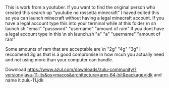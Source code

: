 This is work from a youtuber. If you want to find the original person who created this search up "youtube no rossetta minecraft"
I haved edited this so you can launch minecraft without having a legal minecraft account.
If you have a legal account type this into your terminal while at this folder \n
sh launch.sh "email" "password" "username" "amount of ram"
If you dont have a legal account type in this \n
sh launch.sh "a" "a" "username" "amount of ram"

Some amounts of ram that are acceptable are \n
"2g"
"4g"
"3g"
I reccomend 3g as that is a good compromise in how mcuh you actually need and not using more than your computer can handle.
 

 Download https://www.azul.com/downloads/zulu-community/?version=java-11-lts&os=macos&architecture=arm-64-bit&package=jdk and name it zulu-11.jdk